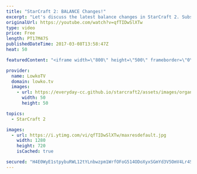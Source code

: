 ```yaml
---
title: "StarCraft 2: BALANCE Changes!"
excerpt: "Let's discuss the latest balance changes in StarCraft 2. Subscribe for more videos: http://lowko.tv/youtube Offical patch notes: https://goo.gl/5nj5yf  Buffs to the Corruptor and Hydralisk, and nerfs to the Widow Mine and Reaper. In this video I give my opinion on the changes to the multiplayer version"
originalUrl: https://youtube.com/watch?v=qfTIDwSlXTw
type: video
price: Free
length: PT17M47S
publishedDateTime: 2017-03-08T13:58:47Z
heat: 50

featuredContent: "<iframe width=\"800\" height=\"500\" frameborder=\"0\" src=\"https://www.youtube.com/embed/qfTIDwSlXTw\" allow=\"accelerometer; autoplay; encrypted-media; gyroscope; picture-in-picture\" allowfullscreen></iframe>"

provider:
  name: LowkoTV
  domain: lowko.tv
  images:
    - url: https://everyday-cc.github.io/starcraft2/assets/images/organizations/lowko.tv-50x50.jpg
      width: 50
      height: 50

topics:
  - StarCraft 2

images:
  - url: https://i.ytimg.com/vi/qfTIDwSlXTw/maxresdefault.jpg
    width: 1280
    height: 720
    isCached: true

secured: "H4E0WyE1stpybuRWL12tYLnbwzpm1WrfOFoG514ODoXyxSGmYd3V5OmV4Lr4SJ3kdX0sAcwxTo3+TiJZqCIRG1XWn342gnu8t0sUpBzkhdm0GGUD/n1YUTwsItWlBIaRYpDk1PaWXCed3darJaNnzsflr7r9tMmDNfmKZJuXi/sY0DAh7F5SFAHt2xaRkb+YctjdzKd67eZJbPz4LQ6GP283pZD6VV0WRZcHk3Sm8iIENMZdypPexriAvvavImHqGKofL+D0Qmh17dwEdSEuHe+rYwZ4mDltgbUzuJYmctAUxiBbCqcb6IKhYDCZx2BySme0zn/PcgND0eAF3hUsXGtDpWnFtVqEFRro2r9wXwb6LjgL83qKv0hz9kctfvwMaMH1zup5SoM41E45Gy08yxG5cVZyZOPgaUGToqRDZ3A=;9Bu4z+VF+Ol0Apre6KsPNQ=="
---
```


